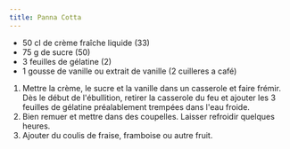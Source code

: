```yaml
---
title: Panna Cotta
---
```


-   50 cl de crème fraîche liquide (33)
-   75 g de sucre (50)
-   3 feuilles de gélatine (2)
-   1 gousse de vanille ou extrait de vanille (2 cuilleres a café)


1.  Mettre la crème, le sucre et la vanille dans un casserole et faire
    frémir. Dès le début de l'ébullition, retirer la casserole du feu
    et ajouter les 3 feuilles de gélatine préalablement trempées dans
    l'eau froide.
2.  Bien remuer et mettre dans des coupelles. Laisser refroidir quelques
    heures.
3.  Ajouter du coulis de fraise, framboise ou autre fruit.
